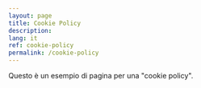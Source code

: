 ```yaml
---
layout: page
title: Cookie Policy
description:
lang: it
ref: cookie-policy
permalink: /cookie-policy
---
```


Questo è un esempio di pagina per una "cookie policy".
